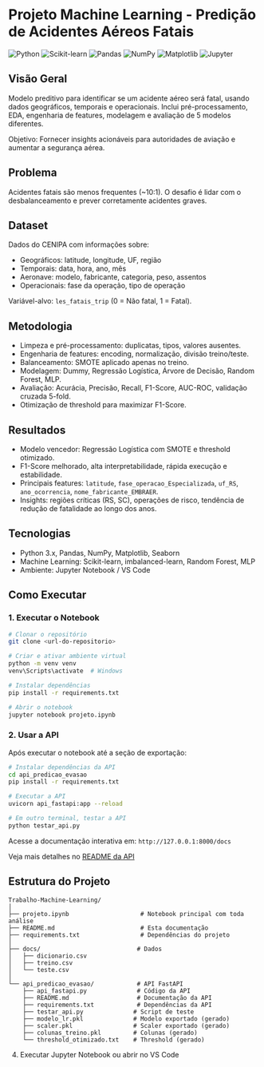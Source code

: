 # Projeto Machine Learning - Predição de Acidentes Aéreos Fatais

![Python](https://img.shields.io/badge/python-3670A0?style=for-the-badge&logo=python&logoColor=ffdd54)
![Scikit-learn](https://img.shields.io/badge/scikit--learn-%23F7931E.svg?style=for-the-badge&logo=scikit-learn&logoColor=white)
![Pandas](https://img.shields.io/badge/pandas-%23150458.svg?style=for-the-badge&logo=pandas&logoColor=white)
![NumPy](https://img.shields.io/badge/numpy-%23013243.svg?style=for-the-badge&logo=numpy&logoColor=white)
![Matplotlib](https://img.shields.io/badge/Matplotlib-%23ffffff.svg?style=for-the-badge&logo=Matplotlib&logoColor=black)
![Jupyter](https://img.shields.io/badge/Jupyter-F37626.svg?style=for-the-badge&logo=Jupyter&logoColor=white)

## Visão Geral
Modelo preditivo para identificar se um acidente aéreo será fatal, usando dados geográficos, temporais e operacionais. Inclui pré-processamento, EDA, engenharia de features, modelagem e avaliação de 5 modelos diferentes.

Objetivo: Fornecer insights acionáveis para autoridades de aviação e aumentar a segurança aérea.

## Problema
Acidentes fatais são menos frequentes (~10:1). O desafio é lidar com o desbalanceamento e prever corretamente acidentes graves.

## Dataset
Dados do CENIPA com informações sobre:

- Geográficos: latitude, longitude, UF, região  
- Temporais: data, hora, ano, mês  
- Aeronave: modelo, fabricante, categoria, peso, assentos  
- Operacionais: fase da operação, tipo de operação  

Variável-alvo: `les_fatais_trip` (0 = Não fatal, 1 = Fatal).  

## Metodologia
- Limpeza e pré-processamento: duplicatas, tipos, valores ausentes.  
- Engenharia de features: encoding, normalização, divisão treino/teste.  
- Balanceamento: SMOTE aplicado apenas no treino.  
- Modelagem: Dummy, Regressão Logística, Árvore de Decisão, Random Forest, MLP.  
- Avaliação: Acurácia, Precisão, Recall, F1-Score, AUC-ROC, validação cruzada 5-fold.  
- Otimização de threshold para maximizar F1-Score.

## Resultados
- Modelo vencedor: Regressão Logística com SMOTE e threshold otimizado.  
- F1-Score melhorado, alta interpretabilidade, rápida execução e estabilidade.  
- Principais features: `latitude`, `fase_operacao_Especializada`, `uf_RS`, `ano_ocorrencia`, `nome_fabricante_EMBRAER`.  
- Insights: regiões críticas (RS, SC), operações de risco, tendência de redução de fatalidade ao longo dos anos.

## Tecnologias
- Python 3.x, Pandas, NumPy, Matplotlib, Seaborn  
- Machine Learning: Scikit-learn, imbalanced-learn, Random Forest, MLP  
- Ambiente: Jupyter Notebook / VS Code  

## Como Executar

### 1. Executar o Notebook
```bash
# Clonar o repositório
git clone <url-do-repositorio>

# Criar e ativar ambiente virtual
python -m venv venv
venv\Scripts\activate  # Windows

# Instalar dependências
pip install -r requirements.txt

# Abrir o notebook
jupyter notebook projeto.ipynb
```

### 2. Usar a API

Após executar o notebook até a seção de exportação:

```bash
# Instalar dependências da API
cd api_predicao_evasao
pip install -r requirements.txt

# Executar a API
uvicorn api_fastapi:app --reload

# Em outro terminal, testar a API
python testar_api.py
```

Acesse a documentação interativa em: `http://127.0.0.1:8000/docs`

Veja mais detalhes no [README da API](api_predicao_evasao/README.md)

## Estrutura do Projeto
```
Trabalho-Machine-Learning/
│
├── projeto.ipynb                    # Notebook principal com toda análise
├── README.md                        # Esta documentação
├── requirements.txt                 # Dependências do projeto
│
├── docs/                           # Dados
│   ├── dicionario.csv
│   ├── treino.csv
│   └── teste.csv
│
└── api_predicao_evasao/            # API FastAPI
    ├── api_fastapi.py              # Código da API
    ├── README.md                   # Documentação da API
    ├── requirements.txt            # Dependências da API
    ├── testar_api.py              # Script de teste
    ├── modelo_lr.pkl              # Modelo exportado (gerado)
    ├── scaler.pkl                 # Scaler exportado (gerado)
    ├── colunas_treino.pkl         # Colunas (gerado)
    └── threshold_otimizado.txt    # Threshold (gerado)
```
4. Executar Jupyter Notebook ou abrir no VS Code  
